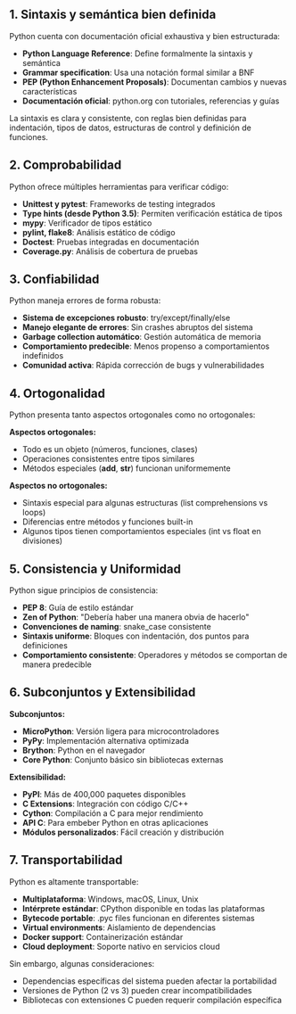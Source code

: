 ## 1. Sintaxis y semántica bien definida

Python cuenta con documentación oficial exhaustiva y bien estructurada:

-   **Python Language Reference**: Define formalmente la sintaxis y semántica
-   **Grammar specification**: Usa una notación formal similar a BNF
-   **PEP (Python Enhancement Proposals)**: Documentan cambios y nuevas características
-   **Documentación oficial**: python.org con tutoriales, referencias y guías

La sintaxis es clara y consistente, con reglas bien definidas para indentación, tipos de datos, estructuras de control y definición de funciones.

## 2. Comprobabilidad

Python ofrece múltiples herramientas para verificar código:

-   **Unittest y pytest**: Frameworks de testing integrados
-   **Type hints (desde Python 3.5)**: Permiten verificación estática de tipos
-   **mypy**: Verificador de tipos estático
-   **pylint, flake8**: Análisis estático de código
-   **Doctest**: Pruebas integradas en documentación
-   **Coverage.py**: Análisis de cobertura de pruebas

## 3. Confiabilidad

Python maneja errores de forma robusta:

-   **Sistema de excepciones robusto**: try/except/finally/else
-   **Manejo elegante de errores**: Sin crashes abruptos del sistema
-   **Garbage collection automático**: Gestión automática de memoria
-   **Comportamiento predecible**: Menos propenso a comportamientos indefinidos
-   **Comunidad activa**: Rápida corrección de bugs y vulnerabilidades

## 4. Ortogonalidad

Python presenta tanto aspectos ortogonales como no ortogonales:

**Aspectos ortogonales:**

-   Todo es un objeto (números, funciones, clases)
-   Operaciones consistentes entre tipos similares
-   Métodos especiales (**add**, **str**) funcionan uniformemente

**Aspectos no ortogonales:**

-   Sintaxis especial para algunas estructuras (list comprehensions vs loops)
-   Diferencias entre métodos y funciones built-in
-   Algunos tipos tienen comportamientos especiales (int vs float en divisiones)

## 5. Consistencia y Uniformidad

Python sigue principios de consistencia:

-   **PEP 8**: Guía de estilo estándar
-   **Zen of Python**: "Debería haber una manera obvia de hacerlo"
-   **Convenciones de naming**: snake_case consistente
-   **Sintaxis uniforme**: Bloques con indentación, dos puntos para definiciones
-   **Comportamiento consistente**: Operadores y métodos se comportan de manera predecible

## 6. Subconjuntos y Extensibilidad

**Subconjuntos:**

-   **MicroPython**: Versión ligera para microcontroladores
-   **PyPy**: Implementación alternativa optimizada
-   **Brython**: Python en el navegador
-   **Core Python**: Conjunto básico sin bibliotecas externas

**Extensibilidad:**

-   **PyPI**: Más de 400,000 paquetes disponibles
-   **C Extensions**: Integración con código C/C++
-   **Cython**: Compilación a C para mejor rendimiento
-   **API C**: Para embeber Python en otras aplicaciones
-   **Módulos personalizados**: Fácil creación y distribución

## 7. Transportabilidad

Python es altamente transportable:

-   **Multiplataforma**: Windows, macOS, Linux, Unix
-   **Intérprete estándar**: CPython disponible en todas las plataformas
-   **Bytecode portable**: .pyc files funcionan en diferentes sistemas
-   **Virtual environments**: Aislamiento de dependencias
-   **Docker support**: Containerización estándar
-   **Cloud deployment**: Soporte nativo en servicios cloud

Sin embargo, algunas consideraciones:

-   Dependencias específicas del sistema pueden afectar la portabilidad
-   Versiones de Python (2 vs 3) pueden crear incompatibilidades
-   Bibliotecas con extensiones C pueden requerir compilación específica
